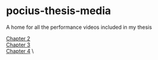# pocius-thesis-media
A home for all the performance videos included in my thesis

[Chapter 2](https://github.com/kaseypocius/pocius-thesis-media/blob/main/Chapter2.md) \
[Chapter 3](https://github.com/kaseypocius/pocius-thesis-media/blob/main/Chapter3.md) \
[Chapter 4](https://github.com/kaseypocius/pocius-thesis-media/blob/main/Chapter4.md) \
